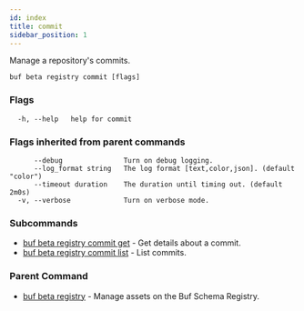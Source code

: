 ```yaml
---
id: index
title: commit
sidebar_position: 1
---
```

Manage a repository's commits.

```
buf beta registry commit [flags]
```

### Flags

```
  -h, --help   help for commit
```

### Flags inherited from parent commands

```
      --debug               Turn on debug logging.
      --log_format string   The log format [text,color,json]. (default "color")
      --timeout duration    The duration until timing out. (default 2m0s)
  -v, --verbose             Turn on verbose mode.
```

### Subcommands

* [buf beta registry commit get](get)	 - Get details about a commit.
* [buf beta registry commit list](list)	 - List commits.

### Parent Command

* [buf beta registry](index)	 - Manage assets on the Buf Schema Registry.
